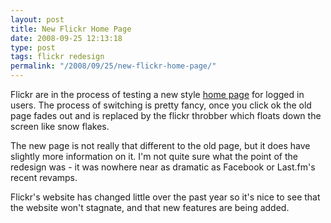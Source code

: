 ```yaml
---
layout: post
title: New Flickr Home Page
date: 2008-09-25 12:13:18
type: post
tags: flickr redesign
permalink: "/2008/09/25/new-flickr-home-page/"
---
```

Flickr are in the process of testing a new style [home page](http://blog.flickr.net/en/2008/09/10/sneak-preview/)
for logged in users. The process of switching is pretty fancy, once you click ok the old page fades out and is replaced by
the flickr throbber which floats down the screen like snow flakes.

The new page is not really that different to the old page, but it does have slightly more information on it. I'm not quite
sure what the point of the redesign was - it was nowhere near as dramatic as Facebook or Last.fm's recent revamps.

Flickr's website has changed little over the past year so it's nice to see that the website won't stagnate, and that
new features are being added.
